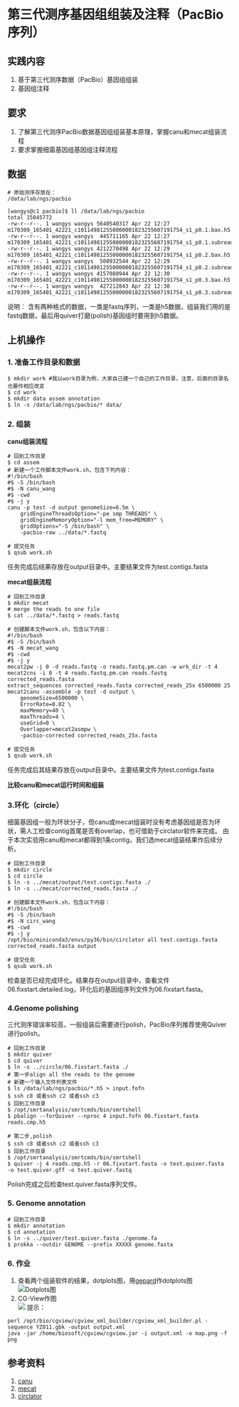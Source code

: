 # 第三代测序基因组组装及注释（PacBio序列）  

## 实践内容  
1. 基于第三代测序数据（PacBio）基因组组装  
2. 基因组注释  

## 要求  
1. 了解第三代测序PacBio数据基因组组装基本原理，掌握canu和mecat组装流程
2. 要求掌握细菌基因组基因组注释流程

## 数据  
```
# 原始测序存放在：
/data/lab/ngs/pacbio

[wangys@c1 pacbio]$ ll /data/lab/ngs/pacbio
total 15045772
-rw-r--r--. 1 wangys wangys 5640540317 Apr 22 12:27 m170309_165401_42221_c101149812550000001823255607191754_s1_p0.1.bax.h5
-rw-r--r--. 1 wangys wangys  445711165 Apr 22 12:27 m170309_165401_42221_c101149812550000001823255607191754_s1_p0.1.subreads.fastq
-rw-r--r--. 1 wangys wangys 4212270498 Apr 22 12:29 m170309_165401_42221_c101149812550000001823255607191754_s1_p0.2.bax.h5
-rw-r--r--. 1 wangys wangys  508932544 Apr 22 12:29 m170309_165401_42221_c101149812550000001823255607191754_s1_p0.2.subreads.fastq
-rw-r--r--. 1 wangys wangys 4157080944 Apr 22 12:30 m170309_165401_42221_c101149812550000001823255607191754_s1_p0.3.bax.h5
-rw-r--r--. 1 wangys wangys  427212843 Apr 22 12:30 m170309_165401_42221_c101149812550000001823255607191754_s1_p0.3.subreads.fastq
```

说明： 含有两种格式的数据，一类是fastq序列，一类是h5数据，组装我们用的是fastq数据，最后用quiver打磨(polish)基因组时要用到h5数据。

## 上机操作  

### 1. 准备工作目录和数据  

```
$ mkdir work #我以work目录为例，大家自己建一个自己的工作目录，注意，后面的目录名也要作相应改变
$ cd work
$ mkdir data assem annotation
$ ln -s /data/lab/ngs/pacbio/* data/

```
### 2. 组装
**canu组装流程**

```
# 回到工作目录
$ cd assem
# 新建一个工作脚本文件work.sh，包含下列内容：
#!/bin/bash
#$ -S /bin/bash
#$ -N canu_wang
#$ -cwd
#$ -j y
canu -p test -d output genomeSize=6.5m \
	gridEngineThreadsOption="-pe smp THREADS" \
	gridEngineMemoryOption="-l mem_free=MEMORY" \
	gridOptions="-S /bin/bash" \
	-pacbio-raw ../data/*.fastq

# 提交任务
$ qsub work.sh
```
任务完成后结果存放在output目录中。主要结果文件为test.contigs.fasta

**mecat组装流程**
```
# 回到工作目录
$ mkdir mecat
# merge the reads to one file
$ cat ../data/*.fastq > reads.fastq

# 创建脚本文件work.sh，包含以下内容：
#!/bin/bash
#$ -S /bin/bash
#$ -N mecat_wang
#$ -cwd
#$ -j y
mecat2pw -j 0 -d reads.fastq -o reads.fastq.pm.can -w wrk_dir -t 4
mecat2cns -i 0 -t 4 reads.fastq.pm.can reads.fastq corrected_reads.fasta
extract_sequences corrected_reads.fasta corrected_reads_25x 6500000 25
mecat2canu -assemble -p test -d output \
	genomeSize=6500000 \
	ErrorRate=0.02 \
	maxMemory=40 \
	maxThreads=4 \
	useGrid=0 \
	Overlapper=mecat2asmpw \
	-pacbio-corrected corrected_reads_25x.fasta

# 提交任务
$ qsub work.sh
```
任务完成后其结果存放在output目录中。主要结果文件为test.contigs.fasta 

**比较canu和mecat运行时间和组装**


### 3.环化（circle）
细菌基因组一般为环状分子，但canu或mecat组装时没有考虑基因组是否为环状，需人工检查contig首尾是否有overlap，也可借助于circlator软件来完成。
由于本次实验用canu和mecat都得到1条contig，我们选mecat组装结果作后续分析。
```
# 回到工作目录
$ mkdir circle
$ cd circle
$ ln -s ../mecat/output/test.contigs.fasta ./
$ ln -s ../mecat/corrected_reads.fasta ./

# 创建脚本文件work.sh，包含以下内容：
#!/bin/bash
#$ -S /bin/bash
#$ -N circ_wang
#$ -cwd
#$ -j y
/opt/bio/miniconda3/envs/py36/bin/circlator all test.contigs.fasta corrected_reads.fasta output

# 提交任务
$ qsub work.sh
```
检查是否已经完成环化。结果存在output目录中，查看文件06.fixstart.detailed.log，环化后的基因组序列文件为06.fixstart.fasta。

### 4.Genome polishing
三代测序错误率较高，一般组装后需要进行polish，PacBio序列推荐使用Quiver进行polish。
```
# 回到工作目录
$ mkdir quiver
$ cd quiver
$ ln -s ../circle/06.fixstart.fasta ./
# 第一步align all the reads to the genome
# 新建一个输入文件列表文件
$ ls /data/lab/ngs/pacbio/*.h5 > input.fofn
$ ssh c8 或者ssh c2 或者ssh c3
$ 回到工作目录
$ /opt/smrtanalysis/smrtcmds/bin/smrtshell 
$ pbalign --forQuiver --nproc 4 input.fofn 06.fixstart.fasta reads.cmp.h5

# 第二步,polish
$ ssh c8 或者ssh c2 或者ssh c3
$ 回到工作目录
$ /opt/smrtanalysis/smrtcmds/bin/smrtshell
$ quiver -j 4 reads.cmp.h5 -r 06.fixstart.fasta -o test.quiver.fasta  -o test.quiver.gff -o test.quiver.fastq
```
Polish完成之后检查test.quiver.fasta序列文件。

### 5. Genome annotation

```
# 回到工作目录
$ mkdir annotation
$ cd annotation
$ ln -s ../quiver/test.quiver.fasta ./genome.fa
$ prokka --outdir GENOME --prefix XXXXX genome.fasta
```

### 6. 作业
1. 查看两个组装软件的结果，dotplots图，用[gepard](http://cube.univie.ac.at/gepard)作dotplots图
![Dotplots图](./img/dotplot.jpeg)
2. CG-View作图  
![](./img/map.jpg)
提示：
```
perl /opt/bio/cgview/cgview_xml_builder/cgview_xml_builder.pl -sequence YZ011.gbk -output output.xml
java -jar /home/biosoft/cgview/cgview.jar -i output.xml -o map.png -f png
```

## 参考资料
1. [canu](https://github.com/marbl/canu)
2. [mecat](https://github.com/xiaochuanle/MECAT)
3. [circlator](https://github.com/sanger-pathogens/circlator)

